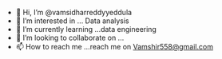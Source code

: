 - 👋 Hi, I’m @vamsidharreddyyeddula
- 👀 I’m interested in ... Data analysis
- 🌱 I’m currently learning ...data engineering 
- 💞️ I’m looking to collaborate on ...
- 📫 How to reach me ...reach me on Vamshir558@gmail.com

<!---
vamsidharreddyyeddula/vamsidharreddyyeddula is a ✨ special ✨ repository because its `README.md` (this file) appears on your GitHub profile.
You can click the Preview link to take a look at your changes.
--->

